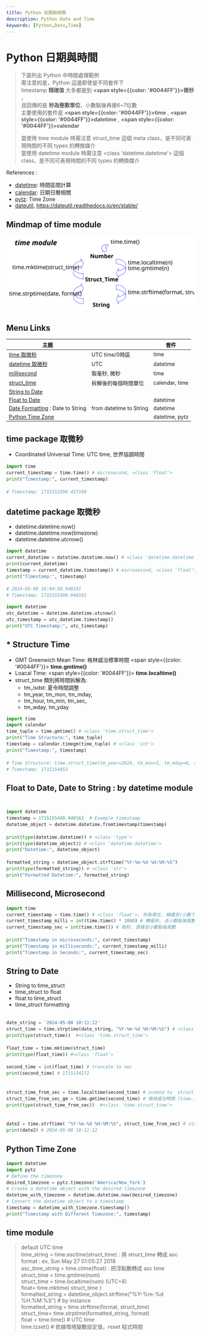 ```yaml
---
title: Python 日期與時間
description: Python Date and Time
keywords: [Python,Date,Time]
---
```


# Python 日期與時間

> 下面列出 Python 中時間處理範例  
> 需注意的是，Python 這邊即使是不同套件下  
> timestamp __精確值__ 大多都是到 __<span style={{color: '#0044FF'}}>微秒</span>__ ，  
> 且回傳的是 __秒為整數單位__，小數點後再接6~7位數  
> 主要使用的套件是 __<span style={{color: '#0044FF'}}>time</span>__ ,   __<span style={{color: '#0044FF'}}>datetime</span>__ , __<span style={{color: '#0044FF'}}>calendar</span>__ 
> 
> 當使用 time module 時需注意 struct_time 這個 meta class，是不同可表現時間的不同 types 的轉換媒介  
> 當使用 datetime module 時需注意 \<class 'datetime.datetime'\> 這個 class，是不同可表現時間的不同 types 的轉換媒介  



References : 
* [datetime](http://docs.python.org/library/datetime.html#module-datetime): 時間區間計算
* [calendar](https://www.runoob.com/python/python-date-time.html): 日期日曆相關
* [pytz](http://www.twinsun.com/tz/tz-link.htm): Time Zone
* [dateutil](http://labix.org/python-dateutil), https://dateutil.readthedocs.io/en/stable/



## Mindmap of time module 

![insect-totem-net_python_time_module.svg](/img/docs/python/insect-totem-net_python_time_module.svg "Python time module")



## Menu Links

|  主題  |                 | 套件 |
|----------|-----------------|----|
| [time 取微秒](#microsecond1)| UTC time/0時區 | time |
| [datetime 取微秒](#microsecond2)| UTC | datetime |
| [millisecond](#Millisecond)| 取毫秒, 微秒 | time | 
| [struct_time](#struct_time)| 拆解後的每個時間單位 | calendar, time | 
| [String to Date](#String_to_Date)|  |  | 
| [Float to Date](#Float_to_Date_datetime)|   | datetime |
| [Date Formatting](#Float_to_Date_datetime) : Date to String|  from datetime to String | datetime | 
| [Python Time Zone](#Time_Zone)|  | datetime, pytz | 


## __time package 取微秒__ <span id="microsecond1">&nbsp;</span>
* Coordinated Universal Time: UTC time, 世界協調時間

```python
import time
current_timestamp = time.time() # microsecond, <class 'float'>
print("Timestamp:", current_timestamp)

# Timestamp: 1715152590.437168
```

## __datetime package 取微秒__ <span id="microsecond2">&nbsp;</span>
* datetime.datetime.now()
* datetime.datetime.now(timezone)
* datetime.datetime.utcnow()


```python
import datetime
current_datetime = datetime.datetime.now() # <class 'datetime.datetime'>
print(current_datetime)
timestamp = current_datetime.timestamp() # microsecond, <class 'float'>
print("Timestamp:", timestamp)

# 2024-05-08 16:04:50.940161
# Timestamp: 1715155490.940161
```

```python
import datetime
utc_datetime = datetime.datetime.utcnow()
utc_timestamp = utc_datetime.timestamp()
print("UTC Timestamp:", utc_timestamp)
```

## __\* Structure Time__ <span id="struct_time">&nbsp;</span>
* GMT Greenwich Mean Time: 格林威治標準時間 <span style={{color: '#0044FF'}}> __time.gmtime()__ </span>
* Loacal Time: <span style={{color: '#0044FF'}}> __time.localtime()__ </span>
* struct_time 類別將時間拆解為:
    * tm_isdst: 夏令時間調整
    * tm_year, tm_mon, tm_mday, 
    * tm_hour, tm_min, tm_sec,
    * tm_wday, tm_yday

```python
import time
import calendar
time_tuple = time.gmtime() # <class 'time.struct_time'>
print("Time Structure:", time_tuple)
timestamp = calendar.timegm(time_tuple) # <class 'int'>
print("Timestamp:", timestamp)

# Time Structure: time.struct_time(tm_year=2024, tm_mon=5, tm_mday=8, tm_hour=7, tm_min=54, tm_sec=13, tm_wday=2, tm_yday=129, tm_isdst=0)
# Timestamp: 1715154853
```


## __Float to Date, Date to String__ : by datetime module <span id="Float_to_Date_datetime">&nbsp;</span>

```python
import datetime
timestamp = 1715155490.940161  # Example timestamp
datetime_object = datetime.datetime.fromtimestamp(timestamp)

print(type(datetime.datetime)) # <class 'type'>
print(type(datetime_object)) # <class 'datetime.datetime'>
print("Datetime:", datetime_object)

formatted_string = datetime_object.strftime("%Y-%m-%d %H:%M:%S")
print(type(formatted_string)) # <class 'str'>
print("Formatted Datetime:", formatted_string)
```



## __Millisecond, Microsecond__  <span id="Millisecond">&nbsp;</span>

```python
import time
current_timestamp = time.time() # <class 'float'>, 秒為單位, 精確至(小數下7位數)?
current_timestamp_milli = int(time.time() * 1000) # 轉毫秒, 去小數點後尾數
current_timestamp_sec = int(time.time()) # 取秒, 直接去小數點後尾數

print("Timestamp in microseconds:", current_timestamp)
print("Timestamp in milliseconds:", current_timestamp_milli)
print("Timestamp in Seconds:", current_timestamp_sec)
```


## __String to Date__  <span id="String_to_Date">&nbsp;</span>
* String to time_struct
* time_struct to float
* float to time_struct
* time_struct formatting

```python

date_string = '2024-05-08 10:11:12'
struct_time = time.strptime(date_string, "%Y-%m-%d %H:%M:%S") # <class 'time.struct_time'>
print(type(struct_time))  #<class 'time.struct_time'>

float_time = time.mktime(struct_time)
print(type(float_time)) #<class 'float'>

second_time = int(float_time) # truncate to sec
print(second_time) # 1715134272


struct_time_from_sec = time.localtime(second_time) # sceond to  struct_time
struct_time_from_sec_gm = time.gmtime(second_time) # 格林威治時間 (time.localtime -8hr)
print(type(struct_time_from_sec))  #<class 'time.struct_time'>


date2 = time.strftime( "%Y-%m-%d %H:%M:%S", struct_time_from_sec) # struct_time to String
print(date2) # 2024-05-08 10:11:12

```

## __Python Time Zone__  <span id="Time_Zone">&nbsp;</span>

```python
import datetime
import pytz
# Define the timezone
desired_timezone = pytz.timezone('America/New_York')
# Create a datetime object with the desired timezone
datetime_with_timezone = datetime.datetime.now(desired_timezone)
# Convert the datetime object to a timestamp
timestamp = datetime_with_timezone.timestamp()
print("Timestamp with Different Timezone:", timestamp)
```



## time module
> default UTC time  
> time_string = time.asctime(struct_time) : 將 struct_time 轉成 asc format : ex, Sun May 27 01:05:27 2018  
> asc_time_string = time.ctime(float) : 把浮點數轉成 asc time  
> struct_time = time.gmtime(num)  
> struct_time = time.localtime(num)  (UTC+8)  
> float=  time.mktime( struct_time )  
> formatted_string = datetime_object.strftime("%Y-%m-%d %H:%M:%S") # by instance  
> formatted_string = time.strftime(format, struct_time)  
> struct_time= time.strptime(formatted_string, format)  
> float = time.time() # UTC time  
> time.tzset() # 依據環境變數設定值，reset 程式時間  